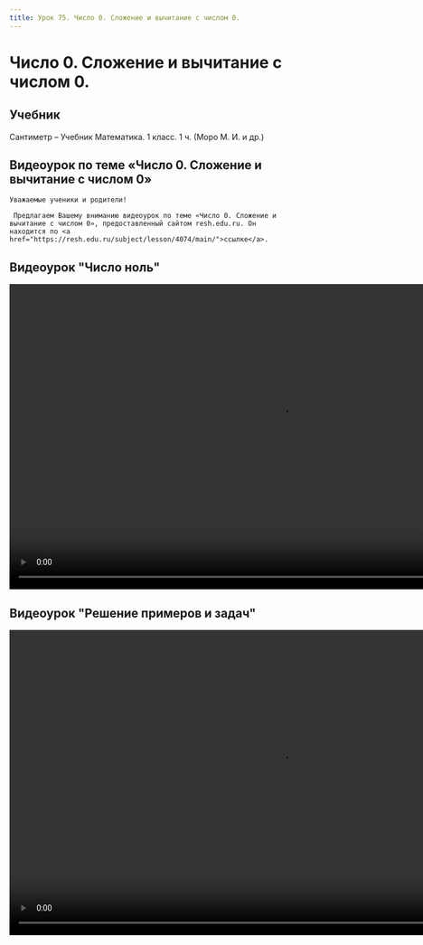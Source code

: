 ```yaml
---
title: Урок 75. Число 0. Сложение и вычитание с числом 0.
---
```


# Число 0. Сложение и вычитание с числом 0.

## Учебник

Сантиметр – Учебник Математика. 1 класс. 1 ч. (Моро М. И. и др.)

## Видеоурок по теме «Число 0. Сложение и вычитание с числом 0»

<p>
	Уважаемые ученики и родители!  
</p>
<p>
	 Предлагаем Вашему вниманию видеоурок по теме «Число 0. Сложение и вычитание с числом 0», предоставленный сайтом resh.edu.ru. Он находится по <a href="https://resh.edu.ru/subject/lesson/4074/main/">ссылке</a>.
</p>

## Видеоурок	"Число ноль"


<video width="960" height="540" controls>
  <source src="https://vod-progressive.akamaized.net/exp=1667466167~acl=%2Fvimeo-prod-skyfire-std-us%2F01%2F511%2F23%2F577555909%2F2728012562.mp4~hmac=dfb2bb984892dc49655e6659301123e13350c90286b8b3cf77a09483073ecfe7/vimeo-prod-skyfire-std-us/01/511/23/577555909/2728012562.mp4" type="video/mp4">
Your browser does not support the video tag.
</video>


## Видеоурок	"Решение примеров и задач"


<video width="960" height="540" controls>
  <source src="https://vod-progressive.akamaized.net/exp=1667466167~acl=%2Fvimeo-prod-skyfire-std-us%2F01%2F511%2F23%2F577556065%2F2728013615.mp4~hmac=8678221890c54eaa59f8139d592a7e5e66384b1996efba4168114118ad59f79e/vimeo-prod-skyfire-std-us/01/511/23/577556065/2728013615.mp4" type="video/mp4">
Your browser does not support the video tag.
</video>

